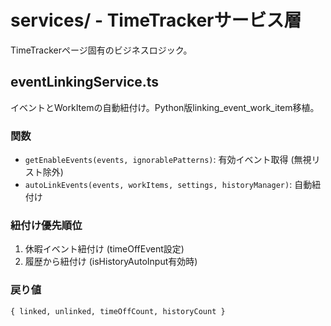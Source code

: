 ﻿# services/ - TimeTrackerサービス層

TimeTrackerページ固有のビジネスロジック。

## eventLinkingService.ts

イベントとWorkItemの自動紐付け。Python版linking_event_work_item移植。

### 関数

- `getEnableEvents(events, ignorablePatterns)`: 有効イベント取得 (無視リスト除外)
- `autoLinkEvents(events, workItems, settings, historyManager)`: 自動紐付け

### 紐付け優先順位

1. 休暇イベント紐付け (timeOffEvent設定)
2. 履歴から紐付け (isHistoryAutoInput有効時)

### 戻り値

`{ linked, unlinked, timeOffCount, historyCount }`
